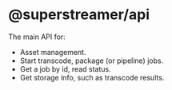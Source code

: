 # @superstreamer/api

The main API for:

- Asset management.
- Start transcode, package (or pipeline) jobs.
- Get a job by id, read status.
- Get storage info, such as transcode results.
